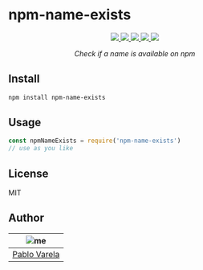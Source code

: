 # npm-name-exists

<p align="center">
  <a href="https://travis-ci.org/pablopunk/npm-name-exists"><img src="https://img.shields.io/travis/pablopunk/npm-name-exists.svg" /> </a>
  <a href="https://codecov.io/gh/pablopunk/npm-name-exists"><img src="https://img.shields.io/codecov/c/github/pablopunk/npm-name-exists.svg" /> </a>
  <a href="https://standardjs.com"><img src="https://img.shields.io/badge/code_style-standard-brightgreen.svg" /> </a>
  <a href="https://github.com/pablopunk/miny"><img src="https://img.shields.io/badge/made_with-miny-1eced8.svg" /> </a>
  <a href="https://www.npmjs.com/package/npm-name-exists"><img src="https://img.shields.io/npm/dt/npm-name-exists.svg" /></a>
</p>

<p align="center">
  <i>Check if a name is available on npm</i>
</p>


## Install

```sh
npm install npm-name-exists
```


## Usage

```js
const npmNameExists = require('npm-name-exists')
// use as you like
```


## License

MIT


## Author

| ![me](https://gravatar.com/avatar/fa50aeff0ddd6e63273a068b04353d9d?size=100)           |
| --------------------------------- |
| [Pablo Varela](https://pablo.life)   |

